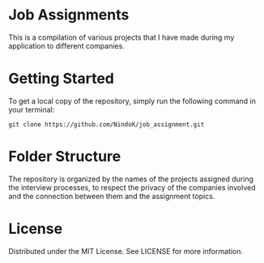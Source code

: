 # Job Assignments

This is a compilation of various projects that I have made during my application to different companies.

# Getting Started

To get a local copy of the repository, simply run the following command in your terminal:

```
git clone https://github.com/NindoK/job_assignment.git
```

# Folder Structure

The repository is organized by the names of the projects assigned during the interview processes, to respect the privacy of the companies involved and the connection between them and the assignment topics.

# License

Distributed under the MIT License. See LICENSE for more information.
